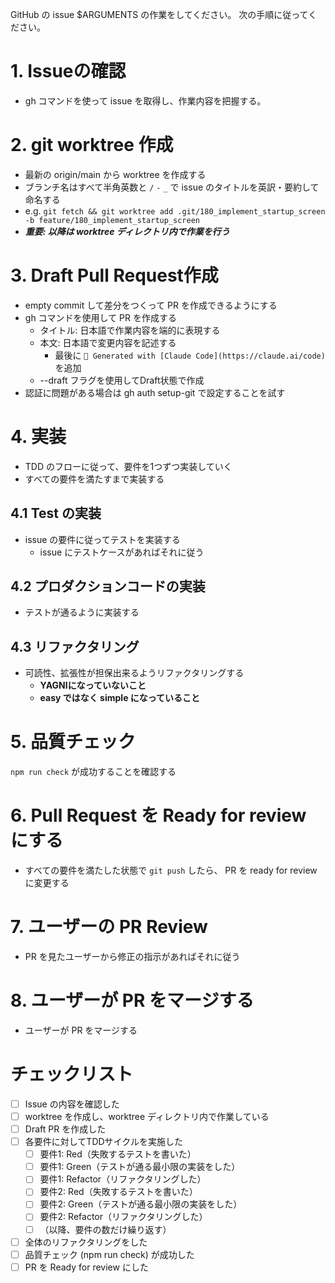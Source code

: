 GitHub の issue $ARGUMENTS の作業をしてください。
次の手順に従ってください。

# 1. Issueの確認

- gh コマンドを使って issue を取得し、作業内容を把握する。

# 2. git worktree 作成

- 最新の origin/main から worktree を作成する
- ブランチ名はすべて半角英数と `/` `-` `_` で issue のタイトルを英訳・要約して命名する
- e.g. `git fetch && git worktree add .git/180_implement_startup_screen -b feature/180_implement_startup_screen`
- **_重要: 以降は worktree ディレクトリ内で作業を行う_**

# 3. Draft Pull Request作成

- empty commit して差分をつくって PR を作成できるようにする
- gh コマンドを使用して PR を作成する
  - タイトル: 日本語で作業内容を端的に表現する
  - 本文: 日本語で変更内容を記述する
    - 最後に `🤖 Generated with [Claude Code](https://claude.ai/code)` を追加
  - --draft フラグを使用してDraft状態で作成
- 認証に問題がある場合は gh auth setup-git で設定することを試す

# 4. 実装

- TDD のフローに従って、要件を1つずつ実装していく
- すべての要件を満たすまで実装する

## 4.1 Test の実装

- issue の要件に従ってテストを実装する
  - issue にテストケースがあればそれに従う

## 4.2 プロダクションコードの実装

- テストが通るように実装する

## 4.3 リファクタリング

- 可読性、拡張性が担保出来るようリファクタリングする
  - **YAGNIになっていないこと**
  - **easy ではなく simple になっていること**

# 5. 品質チェック

`npm run check` が成功することを確認する

# 6. Pull Request を Ready for review にする

- すべての要件を満たした状態で `git push` したら、 PR を ready for review に変更する

# 7. ユーザーの PR Review

- PR を見たユーザーから修正の指示があればそれに従う

# 8. ユーザーが PR をマージする

- ユーザーが PR をマージする

# チェックリスト

- [ ] Issue の内容を確認した
- [ ] worktree を作成し、worktree ディレクトリ内で作業している
- [ ] Draft PR を作成した
- [ ] 各要件に対してTDDサイクルを実施した
  - [ ] 要件1: Red（失敗するテストを書いた）
  - [ ] 要件1: Green（テストが通る最小限の実装をした）
  - [ ] 要件1: Refactor（リファクタリングした）
  - [ ] 要件2: Red（失敗するテストを書いた）
  - [ ] 要件2: Green（テストが通る最小限の実装をした）
  - [ ] 要件2: Refactor（リファクタリングした）
  - [ ] （以降、要件の数だけ繰り返す）
- [ ] 全体のリファクタリングをした
- [ ] 品質チェック (npm run check) が成功した
- [ ] PR を Ready for review にした

